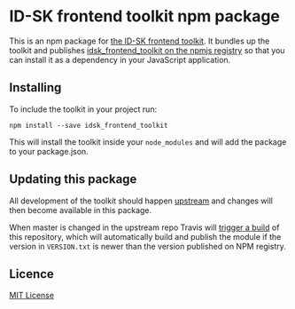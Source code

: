 # ID-SK frontend toolkit npm package

This is an npm package for [the ID-SK frontend toolkit][toolkit].
It bundles up the toolkit and publishes [idsk_frontend_toolkit on the npmjs
registry][npmjs] so that you can install it as a dependency in your JavaScript
application.

## Installing

To include the toolkit in your project run:

```
npm install --save idsk_frontend_toolkit
```

This will install the toolkit inside your `node_modules` and will add the
package to your package.json.

## Updating this package

All development of the toolkit should happen [upstream][toolkit] and changes
will then become available in this package.

When master is changed in the upstream repo Travis will [trigger a build][trigger]
of this repository, which will automatically build and publish the module if the
version in `VERSION.txt` is newer than the version published on NPM registry.

## Licence

[MIT License](LICENCE)


[toolkit]: https://github.com/id-sk/idsk_frontend_toolkit
[npmjs]: https://www.npmjs.org/package/idsk_frontend_toolkit
[trigger]: https://github.com/id-sk/idsk_frontend_toolkit/blob/master/trigger.sh
